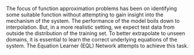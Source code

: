 The focus of function approximation problems has been on identifying some suitable function without attempting to gain insight into the mechanism of the system. The performance of the model boils down to interpolation. But, in a more realistic setting, we expect test data from outside the distribution of the training set. To better extrapolate to unseen domains, it is essential to learn the correct underlying equations of the system. The Equation Learner (EQL) Network attempts to achieve this task. 
